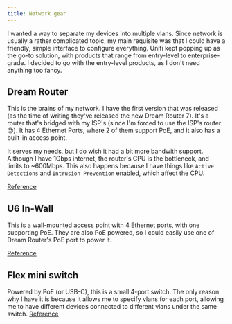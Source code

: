 ```yaml
---
title: Network gear
---
```


I wanted a way to separate my devices into multiple vlans. Since network is usually a rather complicated topic, my main requisite was that I could have a friendly, simple interface to configure everything. Unifi kept popping up as the go-to solution, with products that range from entry-level to enterprise-grade. I decided to go with the entry-level products, as I don't need anything too fancy.

## Dream Router
This is the brains of my network. I have the first version that was released (as the time of writing they've released the new Dream Router 7). It's a router that's bridged with my ISP's (since I'm forced to use the ISP's router 😒). It has 4 Ethernet Ports, where 2 of them support PoE, and it also has a built-in access point.

It serves my needs, but I do wish it had a bit more bandwith support. Although I have 1Gbps internet, the router's CPU is the bottleneck, and limits to ~600Mbps. This also happens because I have things like `Active Detections` and `Intrusion Prevention` enabled, which affect the CPU. 

[Reference](https://techspecs.ui.com/unifi/cloud-gateways/udr?subcategory=all-cloud-gateways)

## U6 In-Wall
This is a wall-mounted access point with 4 Ethernet ports, with one supporting PoE. They are also PoE powered, so I could easily use one of Dream Router's PoE port to power it. 

[Reference](https://eu.store.ui.com/eu/en/category/wifi-wall/products/u6-iw)

## Flex mini switch
Powered by PoE (or USB-C), this is a small 4-port switch. The only reason why I have it is because it allows me to specify vlans for each port, allowing me to have different devices connected to different vlans under the same switch.
[Reference](https://eu.store.ui.com/eu/en/products/usw-flex-mini)